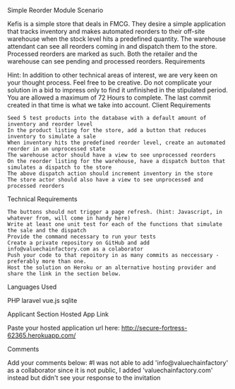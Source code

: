 Simple Reorder Module
Scenario

Kefis is a simple store that deals in FMCG. They desire a simple application that tracks inventory and makes automated reorders to their off-site warehouse when the stock level hits a predefined quantity. The warehouse attendant can see all reorders coming in and dispatch them to the store. Processed reorders are marked as such. Both the retailer and the warehouse can see pending and processed reorders.
Requirements

Hint: In addition to other technical areas of interest, we are very keen on your thought process. Feel free to be creative. Do not complicate your solution in a bid to impress only to find it unfinished in the stipulated period. You are allowed a maximum of 72 Hours to complete. The last commit created in that time is what we take into account.
Client Requirements

    Seed 5 test products into the database with a default amount of inventory and reorder level
    In the product listing for the store, add a button that reduces inventory to simulate a sale
    When inventory hits the predefined reorder level, create an automated reorder in an unprocessed state
    The warehouse actor should have a view to see unprocessed reorders
    On the reorder listing for the warehouse, have a dispatch button that simulates a dispatch to the store
    The above dispatch action should increment inventory in the store
    The store actor should also have a view to see unprocessed and processed reorders

Technical Requirements

    The buttons should not trigger a page refresh. (hint: Javascript, in whatever from, will come in handy here)
    Write at least one unit test for each of the functions that simulate the sale and the dispatch
    Provide the command necessary to run your tests
    Create a private repository on GitHub and add info@valuechainfactory.com as a colaborator
    Push your code to that repoitory in as many commits as neccessary - preferably more than one.
    Host the solution on Heroku or an alternative hosting provider and share the link in the section below.

Languages Used

PHP laravel
vue.js
sqlite

Applicant Section
Hosted App Link

Paste your hosted application url here: http://secure-fortress-62365.herokuapp.com/

Comments

Add your comments below:
#I was not able to add 'info@valuechainfactory' as a collaborator since it is not public, I added 'valuechainfactory.com' instead but didn't see your response to the invitation



